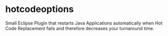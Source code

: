 # hotcodeoptions
Small Eclipse Plugin that restarts Java Applications automatically when Hot Code Replacement fails and therefore decreases your turnaround time.

